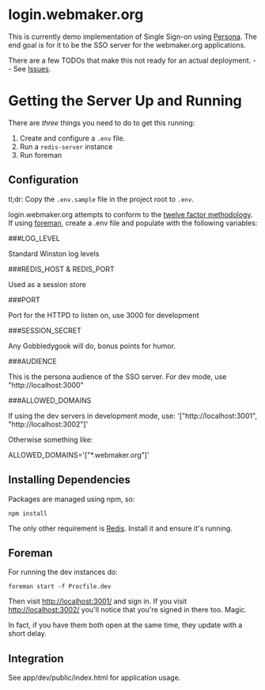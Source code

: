 login.webmaker.org
==================

This is currently demo implementation of Single Sign-on using <a href="http://persona.org">Persona</a>. The end goal is for it to be the SSO server for the webmaker.org applications.

There are a few TODOs that make this not ready for an actual deployment. -- See <a href="https://github.com/mozilla/login.webmaker.org/issues">Issues</a>.

# Getting the Server Up and Running

There are *three* things you need to do to get this running:

1. Create and configure a `.env` file.
2. Run a `redis-server` instance
3. Run foreman

## Configuration

tl;dr: Copy the `.env.sample` file in the project root to `.env`. 

login.webmaker.org attempts to conform to the <a href="http://www.12factor.net">twelve factor methodology</a>. If using <a href="http://blog.daviddollar.org/2011/05/06/introducing-foreman.html">foreman</a>, create a .env file and populate with the following variables:

###LOG_LEVEL

Standard Winston log levels

###REDIS_HOST & REDIS_PORT

Used as a session store

###PORT

Port for the HTTPD to listen on, use 3000 for development

###SESSION_SECRET

Any Gobbledygook will do, bonus points for humor.

###AUDIENCE

This is the persona audience of the SSO server. For dev mode, use "http://localhost:3000"

###ALLOWED_DOMAINS

If using the dev servers in development mode, use: 
'["http://localhost:3001", "http://localhost:3002"]'

Otherwise something like: 

ALLOWED_DOMAINS='["*.webmaker.org"]'

## Installing Dependencies

Packages are managed using npm, so:

```
npm install
```

The only other requirement is <a href="http://redis.io/">Redis</a>. Install it and ensure it's running.

## Foreman

For running the dev instances do:

```
foreman start -f Procfile.dev
```

Then visit <a href="http://localhost:3001/">http://localhost:3001/</a> and sign in. If you visit <a href="http://localhost:3002/">http://localhost:3002/</a> you'll notice that you're signed in there too. Magic.

In fact, if you have them both open at the same time, they update with a short delay.

## Integration

See app/dev/public/index.html for application usage.
